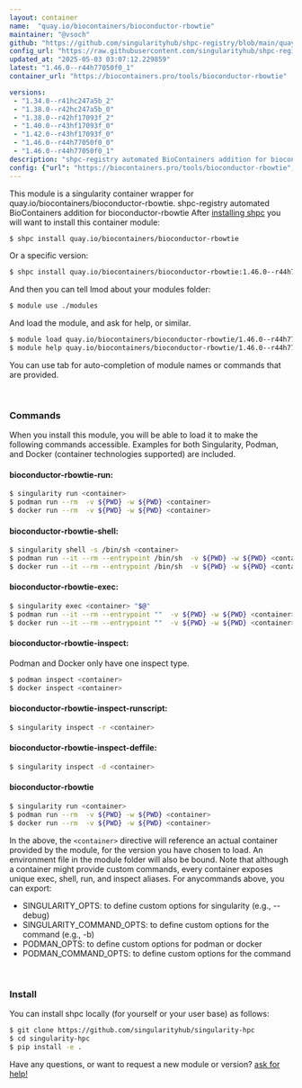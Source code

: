 ```yaml
---
layout: container
name:  "quay.io/biocontainers/bioconductor-rbowtie"
maintainer: "@vsoch"
github: "https://github.com/singularityhub/shpc-registry/blob/main/quay.io/biocontainers/bioconductor-rbowtie/container.yaml"
config_url: "https://raw.githubusercontent.com/singularityhub/shpc-registry/main/quay.io/biocontainers/bioconductor-rbowtie/container.yaml"
updated_at: "2025-05-03 03:07:12.229859"
latest: "1.46.0--r44h77050f0_1"
container_url: "https://biocontainers.pro/tools/bioconductor-rbowtie"

versions:
 - "1.34.0--r41hc247a5b_2"
 - "1.38.0--r42hc247a5b_0"
 - "1.38.0--r42hf17093f_2"
 - "1.40.0--r43hf17093f_0"
 - "1.42.0--r43hf17093f_0"
 - "1.46.0--r44h77050f0_0"
 - "1.46.0--r44h77050f0_1"
description: "shpc-registry automated BioContainers addition for bioconductor-rbowtie"
config: {"url": "https://biocontainers.pro/tools/bioconductor-rbowtie", "maintainer": "@vsoch", "description": "shpc-registry automated BioContainers addition for bioconductor-rbowtie", "latest": {"1.46.0--r44h77050f0_1": "sha256:e666ffc103addd8b8d2c87b1497bb24ac2b46b356dd2ebf7e7da13fcb095cd4e"}, "tags": {"1.34.0--r41hc247a5b_2": "sha256:a469cf2c0dec56cee3d3af3ff11472b92335fd8a15d9f0290e571bc66c4794e6", "1.38.0--r42hc247a5b_0": "sha256:49f957bbdde1fc9aad2cc37cbca44d1ebf102e42c6a6388126276672c01c3973", "1.38.0--r42hf17093f_2": "sha256:e677addbe774d99e8b762cc68c099d8e4a7f1043de3365ea8609ca15052564f4", "1.40.0--r43hf17093f_0": "sha256:558e5e8f8f7a4e683ac214e6fde35635c84ab02715c55676647c5c7ad5a5c061", "1.42.0--r43hf17093f_0": "sha256:a4d2c213630c99299a2dbf970c2b6fcc4f2755077c6eee3e679524e0c60b9783", "1.46.0--r44h77050f0_0": "sha256:00d2e070559c639bb6b43457a73c78d5b3fbc26a63ff11ab253a9b61d18b9209", "1.46.0--r44h77050f0_1": "sha256:e666ffc103addd8b8d2c87b1497bb24ac2b46b356dd2ebf7e7da13fcb095cd4e"}, "docker": "quay.io/biocontainers/bioconductor-rbowtie"}
---
```


This module is a singularity container wrapper for quay.io/biocontainers/bioconductor-rbowtie.
shpc-registry automated BioContainers addition for bioconductor-rbowtie
After [installing shpc](#install) you will want to install this container module:


```bash
$ shpc install quay.io/biocontainers/bioconductor-rbowtie
```

Or a specific version:

```bash
$ shpc install quay.io/biocontainers/bioconductor-rbowtie:1.46.0--r44h77050f0_1
```

And then you can tell lmod about your modules folder:

```bash
$ module use ./modules
```

And load the module, and ask for help, or similar.

```bash
$ module load quay.io/biocontainers/bioconductor-rbowtie/1.46.0--r44h77050f0_1
$ module help quay.io/biocontainers/bioconductor-rbowtie/1.46.0--r44h77050f0_1
```

You can use tab for auto-completion of module names or commands that are provided.

<br>

### Commands

When you install this module, you will be able to load it to make the following commands accessible.
Examples for both Singularity, Podman, and Docker (container technologies supported) are included.

#### bioconductor-rbowtie-run:

```bash
$ singularity run <container>
$ podman run --rm  -v ${PWD} -w ${PWD} <container>
$ docker run --rm  -v ${PWD} -w ${PWD} <container>
```

#### bioconductor-rbowtie-shell:

```bash
$ singularity shell -s /bin/sh <container>
$ podman run --it --rm --entrypoint /bin/sh  -v ${PWD} -w ${PWD} <container>
$ docker run --it --rm --entrypoint /bin/sh  -v ${PWD} -w ${PWD} <container>
```

#### bioconductor-rbowtie-exec:

```bash
$ singularity exec <container> "$@"
$ podman run --it --rm --entrypoint ""  -v ${PWD} -w ${PWD} <container> "$@"
$ docker run --it --rm --entrypoint ""  -v ${PWD} -w ${PWD} <container> "$@"
```

#### bioconductor-rbowtie-inspect:

Podman and Docker only have one inspect type.

```bash
$ podman inspect <container>
$ docker inspect <container>
```

#### bioconductor-rbowtie-inspect-runscript:

```bash
$ singularity inspect -r <container>
```

#### bioconductor-rbowtie-inspect-deffile:

```bash
$ singularity inspect -d <container>
```



#### bioconductor-rbowtie

```bash
$ singularity run <container>
$ podman run --rm  -v ${PWD} -w ${PWD} <container>
$ docker run --rm  -v ${PWD} -w ${PWD} <container>
```


In the above, the `<container>` directive will reference an actual container provided
by the module, for the version you have chosen to load. An environment file in the
module folder will also be bound. Note that although a container
might provide custom commands, every container exposes unique exec, shell, run, and
inspect aliases. For anycommands above, you can export:

 - SINGULARITY_OPTS: to define custom options for singularity (e.g., --debug)
 - SINGULARITY_COMMAND_OPTS: to define custom options for the command (e.g., -b)
 - PODMAN_OPTS: to define custom options for podman or docker
 - PODMAN_COMMAND_OPTS: to define custom options for the command

<br>

### Install

You can install shpc locally (for yourself or your user base) as follows:

```bash
$ git clone https://github.com/singularityhub/singularity-hpc
$ cd singularity-hpc
$ pip install -e .
```

Have any questions, or want to request a new module or version? [ask for help!](https://github.com/singularityhub/singularity-hpc/issues)